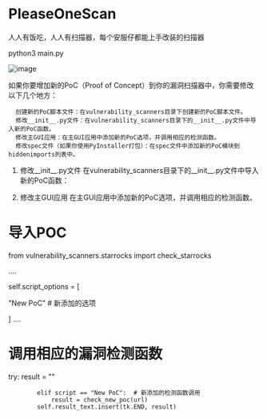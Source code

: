 # PleaseOneScan
人人有饭吃，人人有扫描器，每个安服仔都能上手改装的扫描器

python3 main.py

![image](https://github.com/idssgmcc/PleaseOneScan/assets/47582299/c73ee971-dd94-4367-acbd-35ae9383fe75)


如果你要增加新的PoC（Proof of Concept）到你的漏洞扫描器中，你需要修改以下几个地方：

      创建新的PoC脚本文件：在vulnerability_scanners目录下创建新的PoC脚本文件。
      修改__init__.py文件：在vulnerability_scanners目录下的__init__.py文件中导入新的PoC函数。
      修改主GUI应用：在主GUI应用中添加新的PoC选项，并调用相应的检测函数。
      修改spec文件（如果你使用PyInstaller打包）：在spec文件中添加新的PoC模块到hiddenimports列表中。

1. 修改__init__.py文件
在vulnerability_scanners目录下的__init__.py文件中导入新的PoC函数：

2. 修改主GUI应用
在主GUI应用中添加新的PoC选项，并调用相应的检测函数。

<h1>导入POC</h1>
from vulnerability_scanners.starrocks import check_starrocks

....

self.script_options = [

  "New PoC"  # 新添加的选项

]
....

<h1>调用相应的漏洞检测函数</h1>
        try:
            result = ""
            
            elif script == "New PoC":  # 新添加的检测函数调用
                result = check_new_poc(url)
            self.result_text.insert(tk.END, result)
